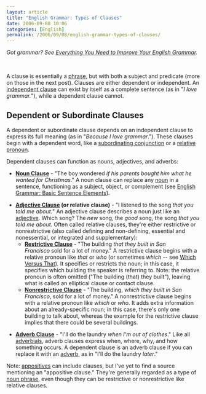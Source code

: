 ```yaml
---
layout: article
title: "English Grammar: Types of Clauses"
date: 2006-09-08 10:06
categories: [English]
permalink: /2006/09/08/english-grammar-types-of-clauses/
---
```

<em>Got grammar? See </em><a href="http://learningnerd.com/2006/09/26/everything-you-need-to-improve-your-english-grammar/"><em>Everything You Need to Improve Your English Grammar</em></a><em>.</em>
<p class="MsoNormal">&nbsp;</p>
A clause is essentially a <a href="http://learningnerd.com/2006/09/06/english-grammar-types-of-phrases/" title="Types of Phrases">phrase</a>, but with both a subject and predicate (more on those in the next post). Clauses are either dependent or independent. An <a target="_blank" href="http://en.wikipedia.org/wiki/Independent_clause">independent clause</a> can exist by itself as a complete sentence (as in "<em>I love grammar.</em>"), while a dependent clause cannot.
<h2>Dependent or Subordinate Clauses</h2>
A dependent or subordinate clause depends on an independent clause to express its full meaning (as in "<em>Because I love grammar</em>."). These clauses begin with a dependent word, like a <a target="_blank" href="http://grammar.uoregon.edu/conjunctions/subordinating.html">subordinating conjunction</a> or a <a href="http://learningnerd.com/2006/08/29/english-parts-of-speech-nouns-and-pronouns/#types" title="Nouns and Pronouns - Other Types of Pronouns">relative pronoun</a>.

Dependent clauses can function as nouns, adjectives, and adverbs:
<ul>
	<li><a target="_blank" href="http://www.arts.uottawa.ca/writcent/hypergrammar/claustyp.html#nouncls" title="Using Clauses as Nouns, Adjectives, and Adverbs - Noun Clauses"><strong>Noun Clause</strong></a> - "The boy wondered <em>if his parents bought him what he wanted for Christmas</em>." A noun clause can replace any <a href="http://learningnerd.com/2006/08/29/english-parts-of-speech-nouns-and-pronouns/" title="Nouns and Pronouns">noun</a> in a sentence, functioning as a subject, object, or complement (see <a href="http://learningnerd.com/2006/09/10/english-grammar-basic-sentence-elements/">English Grammar: Basic Sentence Elements</a>).</li>
</ul>
<ul>
	<li><a target="_blank" href="http://www.english.uiuc.edu/CWS/wWORKSHOP/writer_resources/grammar_handbook/adj_adverb_noun_clauses.htm#adjective" title="Adjective, Adverb, and Noun Clauses - Adjective Clausea"><strong>Adjective Clause</strong></a><strong> (or relative clause)</strong> - "I listened to the song <em>that you told me about.</em>" An adjective clause describes a noun just like an <a href="http://learningnerd.com/2006/09/02/english-parts-of-speech-adjectives-determiners-and-adverbs/" title="Adjectives, Determiners, and Adverbs">adjective</a>. Which song? The <em>new </em>song, the <em>good </em>song, the song <em>that you told me about</em>. Often called relative clauses, they're either restrictive or nonrestrictive (also called defining and non-defining, essential and nonessential, or integrated and supplementary):
<ul>
	<li><a target="_blank" href="http://www.english.uiuc.edu/CWS/wWORKSHOP/writer_resources/grammar_handbook/restrictive_non_clauses.htm#restrictive" title="Restrictive and Nonrestrictive Clauses - Restrictive Clause"><strong>Restrictive Clause</strong></a> - "The building <em>that they built in San Francisco</em> sold for a lot of money." A restrictive clause begins with a relative pronoun like <em>that</em> or <em>who</em> (or sometimes <em>which </em>-- see <a target="_blank" href="http://www.worldwidewords.org/articles/which.htm">Which Versus That</a>)<em>.</em> It specifies or restricts the noun; in this case, it specifies which building the speaker is referring to. Note: the relative pronoun is often omitted ("The building (that) they built"), leaving what is called an elliptical clause or contact clause.</li>
</ul>
<ul>
	<li><a target="_blank" href="http://www.english.uiuc.edu/CWS/wWORKSHOP/writer_resources/grammar_handbook/restrictive_non_clauses.htm#nonrestrictive" title="Restrictive and Nonrestrictive Clauses - Nonrestrictive Clauses"><strong>Nonrestrictive Clause</strong></a> - "The building, <em>which they built in San Francisco</em>, sold for a lot of money." A nonrestrictive clause begins with a relative pronoun like <em>which</em> or <em>who.</em> It adds extra information about an already-specific noun; in this case, there's only one building to talk about, whereas the example for the restrictive clause implies that there could be several buildings.</li>
</ul>
</li>
</ul>
<ul>
	<li><a target="_blank" href="http://www.arts.uottawa.ca/writcent/hypergrammar/claustyp.html#advcls" title="Using Clauses as Nouns, Adjectives, and Adverbs - Adverb Clauses"><strong>Adverb Clause</strong></a> - "I'll do the laundry <em>when I'm out of clothes</em>." Like all <a href="http://learningnerd.com/2006/09/02/english-parts-of-speech-adjectives-determiners-and-adverbs/#adverbials" title="Adjectives, Determiners, and Adverbs - Adverbials">adverbials</a>, adverb clauses express when, where, why, and how something occurs. A dependent clause is an adverb clause if you can replace it with an <a href="http://learningnerd.com/2006/09/02/english-parts-of-speech-adjectives-determiners-and-adverbs/#adverbs" title="Adjectives, Determiners, and Adverbs - Adverbs">adverb</a>, as in "I'll do the laundry <em>later</em>."</li>
</ul>
Note: <a target="_blank" href="http://community-2.webtv.net/solis-boo/Grammar3/page7.html" title="Armchair Grammarian - Appositives">appositives</a> can include clauses, but I've yet to find a source mentioning an "appositive clause." They're generally regarded as a type of <a href="http://learningnerd.com/2006/09/06/english-grammar-types-of-phrases/" title="Types of Phrases">noun phrase</a>, even though they can be restrictive or nonrestrictive like relative clauses.
